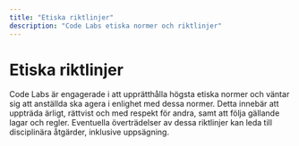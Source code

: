 ```yaml
---
title: "Etiska riktlinjer"
description: "Code Labs etiska normer och riktlinjer"
---
```


# Etiska riktlinjer

Code Labs är engagerade i att upprätthålla högsta etiska normer och väntar sig att anställda ska agera i enlighet med dessa normer. Detta innebär att uppträda ärligt, rättvist och med respekt för andra, samt att följa gällande lagar och regler. Eventuella överträdelser av dessa riktlinjer kan leda till disciplinära åtgärder, inklusive uppsägning.